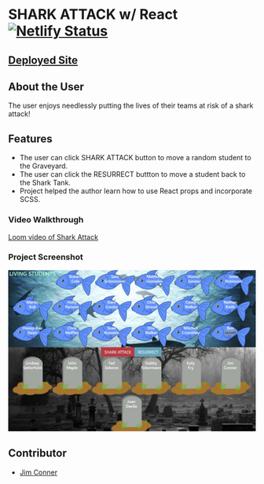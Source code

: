 # SHARK ATTACK w/ React [![Netlify Status](https://api.netlify.com/api/v1/badges/a5bf664a-a982-45e1-a017-b9703b1c6a7c/deploy-status)](https://app.netlify.com/sites/jdc-shark-attack/deploys)
## [Deployed Site](https://jdc-shark-attack.netlify.app/)

## About the User 
The user enjoys needlessly putting the lives of their teams at risk of a shark attack!

## Features 
- The user can click SHARK ATTACK button to move a random student to the Graveyard.
- The user can click the RESURRECT buttton to move a student back to the Shark Tank.
- Project helped the author learn how to use React props and incorporate SCSS.

### Video Walkthrough
[Loom video of Shark Attack](https://www.loom.com/share/9ac3a1463b0b44659aa10379e9003d3a)


### Project Screenshot
![Shark Attack Screenshot](https://github.com/jim-conner/react-shark-attack/blob/main/SharkAttackScreenshot.jpg)

## Contributor
- [Jim Conner](https://github.com/jim-conner)
